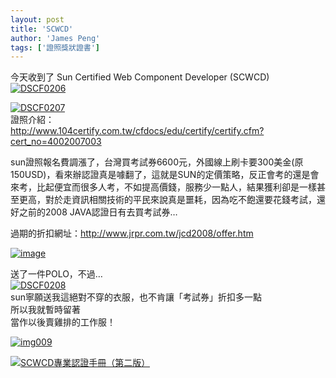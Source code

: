 ```yaml
---
layout: post
title: 'SCWCD'
author: 'James Peng'
tags: ['證照獎狀證書']
---
```


今天收到了 Sun Certified Web Component Developer (SCWCD)  
[![DSCF0206](http://lh5.ggpht.com/pompom.new/SL4QgatpoWI/AAAAAAAADqg/6Eox2Pl6lbk/DSCF0206_thumb%5B2%5D.jpg?imgmax=800 "DSCF0206")](http://lh3.ggpht.com/pompom.new/SL4QfUo_IVI/AAAAAAAADqc/B8FqgBtKvcY/s1600-h/DSCF0206%5B4%5D.jpg)

[![DSCF0207](http://lh3.ggpht.com/pompom.new/SL4QiGgYaOI/AAAAAAAADqo/3xA48Kl24dQ/DSCF0207_thumb%5B3%5D.jpg?imgmax=800 "DSCF0207")](http://lh6.ggpht.com/pompom.new/SL4QhMHzVvI/AAAAAAAADqk/a_1bCGMmYQw/s1600-h/DSCF0207%5B5%5D.jpg)  
證照介紹：  
<http://www.104certify.com.tw/cfdocs/edu/certify/certify.cfm?cert_no=4002007003>

sun證照報名費調漲了，台灣買考試券6600元，外國線上刷卡要300美金(原150USD)，看來辦認證真是噱翻了，這就是SUN的定價策略，反正會考的還是會來考，比起便宜而很多人考，不如提高價錢，服務少一點人，結果獲利卻是一樣甚至更高，對於走資訊相關技術的平民來說真是噩耗，因為吃不飽還要花錢考試，還好之前的2008
JAVA認證日有去買考試券…  
  
過期的折扣網址：<http://www.jrpr.com.tw/jcd2008/offer.htm>

[![image](http://lh6.ggpht.com/pompom.new/SL4QkH-vwjI/AAAAAAAADqw/qk6LjywiZs8/image_thumb%5B1%5D.png?imgmax=800 "image")](http://lh3.ggpht.com/pompom.new/SL4QjFGEKhI/AAAAAAAADqs/v768lbev3-M/s1600-h/image%5B3%5D.png)

送了一件POLO，不過…  
[![DSCF0208](http://lh4.ggpht.com/pompom.new/SL4QluNPegI/AAAAAAAADq4/EEAMg-Zq9Wg/DSCF0208_thumb%5B2%5D.jpg?imgmax=800 "DSCF0208")](http://lh6.ggpht.com/pompom.new/SL4QkgCxplI/AAAAAAAADq0/q-Coqg58IXU/s1600-h/DSCF0208%5B4%5D.jpg)  
sun寧願送我這絕對不穿的衣服，也不肯讓「考試券」折扣多一點  
所以我就暫時留著  
當作以後賣雞排的工作服！  

[![img009](http://lh4.ggpht.com/pompom.new/SL4Qs2qmNUI/AAAAAAAADrA/57Vsfdzxwyw/img009_thumb%5B2%5D.jpg?imgmax=800 "img009")](http://lh6.ggpht.com/pompom.new/SL4QnOrbF1I/AAAAAAAADq8/PZVwPuJuOrQ/s1600-h/img009%5B4%5D.jpg)

[![SCWCD專業認證手冊（第二版）
](http://partner.monday.com.tw/pub/gd.ashx?s=1&gdid=212394&mcode=MV90YU5lVUlZNHVudkZqaUFJTEpBd0E1TVoreE94MWcvK25lZndFWkxiSW5vPQ==)](http://partner.monday.com.tw/pub/gotobuy.ashx?gdid=212394&mcode=MV90YU5lVUlZNHVudkZqaUFJTEpBd0E1TVoreE94MWcvK25lZndFWkxiSW5vPQ==)

